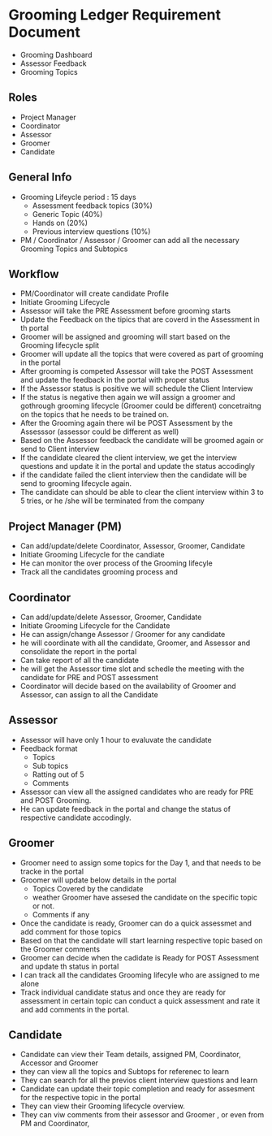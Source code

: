 # Grooming Ledger Requirement Document

- Grooming Dashboard
- Assessor Feedback
- Grooming Topics

## Roles

- Project Manager
- Coordinator
- Assessor
- Groomer
- Candidate

## General Info

- Grooming Lifeycle period : 15 days
  - Assessment feedback topics (30%)
  - Generic Topic (40%)
  - Hands on (20%)
  - Previous interview questions (10%)
- PM / Coordinator / Assessor / Groomer can add all the necessary Grooming Topics and Subtopics

## Workflow

- PM/Coordinator will create candidate Profile
- Initiate Grooming Lifecycle
- Assessor will take the PRE Assessment before grooming starts
- Update the Feedback on the tipics that are coverd in the Assessment in th portal
- Groomer will be assigned and grooming will start based on the Grooming lifecycle split
- Groomer will update all the topics that were covered as part of grooming in the portal
- After grooming is competed Assessor will take the POST Assessment and update the feedback in the portal with proper status
- If the Assessor status is positive we will schedule the Client Interview
- If the status is negative then again we will assign a groomer and gothrough grooming lifecycle (Groomer could be different) concetraitng on the topics that he needs to be trained on.
- After the Grooming again there wil be POST Assessment by the Assesssor (assessor could be different as well)
- Based on the Assessor feedback the candidate will be groomed again or send to Client interview
- If the candidate cleared the client interview, we get the interview questions and update it in the portal and update the status accodingly
- if the candidate failed the client interview then the candidate will be send to grooming lifecycle again.
- The candidate can should be able to clear the client interview within 3 to 5 tries, or he /she will be terminated from the company

## Project Manager (PM)

- Can add/update/delete Coordinator, Assessor, Groomer, Candidate
- Initiate Grooming Lifecycle for the candiate
- He can monitor the over process of the Grooming lifecyle
- Track all the candidates grooming process and

## Coordinator

- Can add/update/delete Assessor, Groomer, Candidate
- Initiate Grooming Lifecycle for the Candidate
- He can assign/change Assessor / Groomer for any candidate
- he will coordinate with all the candidate, Groomer, and Assessor and consolidate the report in the portal
- Can take report of all the candidate
- he will get the Assessor time slot and schedle the meeting with the candidate for PRE and POST assessment
- Coordinator will decide based on the availability of Groomer and Assessor, can assign to all the Candidate

## Assessor

- Assessor will have only 1 hour to evaluvate the candidate
- Feedback format
  - Topics
  - Sub topics
  - Ratting out of 5
  - Comments
- Assessor can view all the assigned candidates who are ready for PRE and POST Grooming.
- He can update feedback in the portal and change the status of respective candidate accodingly.

## Groomer

- Groomer need to assign some topics for the Day 1, and that needs to be tracke in the portal
- Groomer will update below details in the portal
  - Topics Covered by the candidate
  - weather Groomer have assesed the candidate on the specific topic or not.
  - Comments if any
- Once the candidate is ready, Groomer can do a quick assessmet and add comment for those topics
- Based on that the candidate will start learning respective topic based on the Groomer comments
- Groomer can decide when the cadidate is Ready for POST Assessment and update th status in portal
- I can track all the candidates Grooming lifecyle who are assigned to me alone
- Track individual candidate status and once they are ready for assessment in certain topic can conduct a quick assessment and rate it and add comments in the portal.

## Candidate

- Candidate can view their Team details, assigned PM, Coordinator, Accessor and Groomer
- they can view all the topics and Subtops for referenec to learn
- They can search for all the previos client interview questions and learn
- Candidate can update their topic completion and ready for assesment for the respective topic in the portal
- They can view their Grooming lifecycle overview.
- They can viw comments from their assessor and Groomer , or even from PM and Coordinator,
